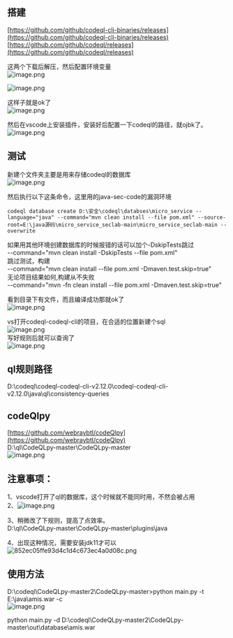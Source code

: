 <a name="x7q2F"></a>
## 搭建
[https://github.com/github/codeql-cli-binaries/releases](https://github.com/github/codeql-cli-binaries/releases)<br />[https://github.com/github/codeql/releases](https://github.com/github/codeql/releases)

这两个下载后解压，然后配置环境变量<br />![image.png](https://cdn.nlark.com/yuque/0/2023/png/1345801/1673764640119-9d08ed0e-4b95-4f38-afd2-72139a9c2231.png#averageHue=%23f9f8f6&clientId=udd827dc5-6be8-4&from=paste&height=120&id=u65252a2a&originHeight=128&originWidth=445&originalType=binary&ratio=1&rotation=0&showTitle=false&size=8972&status=done&style=none&taskId=u830bf1d0-014d-4c67-bd16-4ef57018a80&title=&width=416)

![image.png](https://cdn.nlark.com/yuque/0/2023/png/1345801/1673764715287-857cdaa4-de25-4078-b740-e6787c79e000.png#averageHue=%23f2eeea&clientId=udd827dc5-6be8-4&from=paste&height=47&id=u4392d55c&originHeight=50&originWidth=530&originalType=binary&ratio=1&rotation=0&showTitle=false&size=3513&status=done&style=none&taskId=ub6f3bdc3-df3e-4e6c-a519-2f2e5a53784&title=&width=503)

这样子就是ok了<br />![image.png](https://cdn.nlark.com/yuque/0/2023/png/1345801/1673764743303-f558b412-3769-46ba-9460-81fc1548701c.png#averageHue=%23141210&clientId=udd827dc5-6be8-4&from=paste&height=462&id=u2ef5015e&originHeight=577&originWidth=814&originalType=binary&ratio=1&rotation=0&showTitle=false&size=70755&status=done&style=none&taskId=uf6716be4-debe-444c-95a8-2a6c38f2914&title=&width=651.2)

然后在vscode上安装插件，安装好后配置一下codeql的路径，就ojbk了。<br />![image.png](https://cdn.nlark.com/yuque/0/2023/png/1345801/1673764799776-00e1f458-b5c8-4b05-94f5-8b5702ca7d05.png#averageHue=%23bfbc95&clientId=udd827dc5-6be8-4&from=paste&height=466&id=uf265f04b&originHeight=582&originWidth=1023&originalType=binary&ratio=1&rotation=0&showTitle=false&size=119996&status=done&style=none&taskId=ua009cb9a-3f90-4bf6-ab3f-853e4296110&title=&width=818.4)

<a name="Ejqz5"></a>
## 测试
新建个文件夹主要是用来存储codeql的数据库<br />![image.png](https://cdn.nlark.com/yuque/0/2023/png/1345801/1673764848518-b66af7e3-799a-4fac-b614-490f33d1dd43.png#averageHue=%23f9f8f6&clientId=udd827dc5-6be8-4&from=paste&height=164&id=ub328d605&originHeight=163&originWidth=383&originalType=binary&ratio=1&rotation=0&showTitle=false&size=11250&status=done&style=none&taskId=ue23cb67b-489a-48ca-959a-3feaedce9cb&title=&width=385.3999938964844)

然后执行以下这条命令，这里用的java-sec-code的漏洞环境
```
codeql database create D:\安全\codeql\databses\micro_service --language="java" --command="mvn clean install --file pom.xml" --source-root=E:\java源码\micro_service_seclab-main\micro_service_seclab-main --overwrite
```

如果用其他环境创建数据库的时候报错的话可以加个-DskipTests跳过<br />--command="mvn clean install -DskipTests --file pom.xml"<br /> 跳过测试，构建<br /> --command="mvn clean install --file pom.xml -Dmaven.test.skip=true"<br /> 无论项目结果如何,构建从不失败<br /> --command="mvn -fn clean install --file pom.xml -Dmaven.test.skip=true"

看到目录下有文件，而且编译成功那就ok了<br />![image.png](https://cdn.nlark.com/yuque/0/2023/png/1345801/1673764946722-835abca5-8131-4c7b-9b23-2f1e15aa2b54.png#averageHue=%23faf9f8&clientId=udd827dc5-6be8-4&from=paste&height=196&id=u25202443&originHeight=245&originWidth=532&originalType=binary&ratio=1&rotation=0&showTitle=false&size=17033&status=done&style=none&taskId=u34707099-9b1f-474f-a7ff-5d6d4947086&title=&width=425.6)

vs打开codeql-codeql-cli的项目，在合适的位置新建个sql<br />![image.png](https://cdn.nlark.com/yuque/0/2023/png/1345801/1673765083427-e1c5ac94-94e5-487a-b3bc-fd632a6af0ed.png#averageHue=%2325292c&clientId=udd827dc5-6be8-4&from=paste&height=557&id=u2e8467aa&originHeight=531&originWidth=357&originalType=binary&ratio=1&rotation=0&showTitle=false&size=25660&status=done&style=none&taskId=u25ea2a8d-911d-4134-9fc4-7562e4a29fd&title=&width=374.6000061035156)<br />写好规则后就可以查询了<br />![image.png](https://cdn.nlark.com/yuque/0/2023/png/1345801/1673765107588-bd25042d-70f9-4da4-903d-4168d72073d8.png#averageHue=%2327282b&clientId=udd827dc5-6be8-4&from=paste&height=126&id=uda34e5a5&originHeight=110&originWidth=417&originalType=binary&ratio=1&rotation=0&showTitle=false&size=6824&status=done&style=none&taskId=u3cdb7f7f-077e-4348-84f8-91406c7a3a4&title=&width=477.6000061035156)

<a name="dqsYQ"></a>
## ql规则路径
D:\codeql\codeql-codeql-cli-v2.12.0\codeql-codeql-cli-v2.12.0\java\ql\consistency-queries


<a name="sMCPs"></a>
## codeQlpy
[https://github.com/webraybtl/codeQlpy](https://github.com/webraybtl/codeQlpy)<br />D:\ql\CodeQLpy-master\CodeQLpy-master<br />![image.png](https://cdn.nlark.com/yuque/0/2023/png/1345801/1673799388536-1e2769f6-df28-437b-852d-96ee04c0d75a.png#averageHue=%23032759&clientId=u8d74e05e-1ad9-4&from=paste&height=616&id=u7cfebbf1&originHeight=770&originWidth=915&originalType=binary&ratio=1&rotation=0&showTitle=false&size=85650&status=done&style=none&taskId=ue234cc31-c7d7-49c9-a8e4-52b5962f20c&title=&width=732)
<a name="kVcBQ"></a>
## 注意事项：
1、vscode打开了ql的数据库，这个时候就不能同时用，不然会被占用<br />2、![image.png](https://cdn.nlark.com/yuque/0/2023/png/1345801/1673799472678-6182c438-be16-4407-ba44-289f8909e0ca.png#averageHue=%23fefdfc&clientId=u8d74e05e-1ad9-4&from=paste&height=312&id=u752b68d9&originHeight=390&originWidth=973&originalType=binary&ratio=1&rotation=0&showTitle=false&size=39936&status=done&style=none&taskId=u6a94e533-f236-4149-8f7d-da5fcf84abb&title=&width=778.4)


3、稍微改了下规则，提高了点效率。<br />D:\ql\CodeQLpy-master\CodeQLpy-master\plugins\java

4、出现这种情况，需要安装jdk11才可以<br />![852ec05ffe93d4c1d4c673ec4a0d08c.png](https://cdn.nlark.com/yuque/0/2023/png/1345801/1673845282083-2f71549b-059c-4bd6-b417-45f0eeca37e2.png#averageHue=%23121110&clientId=u8d74e05e-1ad9-4&from=paste&height=246&id=u0ce1486d&originHeight=307&originWidth=932&originalType=binary&ratio=1&rotation=0&showTitle=false&size=24659&status=done&style=none&taskId=u4df2adc6-2d5c-40b0-98e1-802303beb83&title=&width=745.6)

<a name="kC19B"></a>
## 使用方法
D:\codeql\CodeQLpy-master2\CodeQLpy-master>python main.py -t E:\java\amis.war -c<br />![image.png](https://cdn.nlark.com/yuque/0/2023/png/1345801/1673845388570-f8e5a23a-8cfd-4c22-bd0d-f5ee80907505.png#averageHue=%2311100e&clientId=u8d74e05e-1ad9-4&from=paste&height=335&id=u18808ad4&originHeight=419&originWidth=810&originalType=binary&ratio=1&rotation=0&showTitle=false&size=37454&status=done&style=none&taskId=u1d4b9d62-01bc-4fd5-a6f5-99717e115b4&title=&width=648)

python main.py -d D:\codeql\CodeQLpy-master2\CodeQLpy-master\out\database\amis.war
